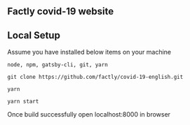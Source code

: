 ## Factly covid-19 website

## Local Setup

Assume you have installed below items on your machine 

```
node, npm, gatsby-cli, git, yarn
```

```
git clone https://github.com/factly/covid-19-english.git
```

```
yarn 
```

```
yarn start
```

Once build successfully open localhost:8000 in browser